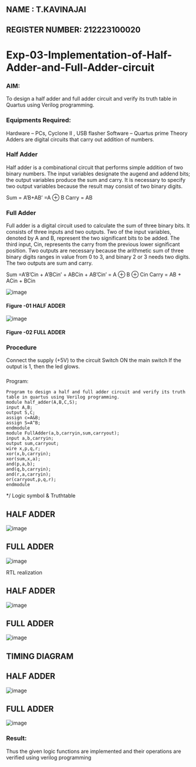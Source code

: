 ## NAME : T.KAVINAJAI
## REGISTER NUMBER: 212223100020

# Exp-03-Implementation-of-Half-Adder-and-Full-Adder-circuit

### AIM:
To design a half adder and full adder circuit and verify its truth table in Quartus using Verilog programming.

### Equipments Required:
Hardware – PCs, Cyclone II , USB flasher
Software – Quartus prime
Theory
Adders are digital circuits that carry out addition of numbers.

### Half Adder
Half adder is a combinational circuit that performs simple addition of two binary numbers. The input variables designate the augend and addend bits; the output variables produce the sum and carry. It is necessary to specify two output variables because the result may consist of two binary digits.

Sum = A’B+AB’ =A ⊕ B Carry = AB

### Full Adder
Full adder is a digital circuit used to calculate the sum of three binary bits. It consists of three inputs and two outputs. Two of the input variables, denoted by A and B, represent the two significant bits to be added. The third input, Cin, represents the carry from the previous lower significant position. Two outputs are necessary because the arithmetic sum of three binary digits ranges in value from 0 to 3, and binary 2 or 3 needs two digits. The two outputs are sum and carry.

Sum =A’B’Cin + A’BCin’ + ABCin + AB’Cin’ = A ⊕ B ⊕ Cin Carry = AB + ACin + BCin

 ![image](https://user-images.githubusercontent.com/36288975/163552156-a13e5a56-c638-4110-97d9-8896907c8d25.png)

#### Figure -01 HALF ADDER 


![image](https://user-images.githubusercontent.com/36288975/163552057-b3547877-6d07-45b4-b7e0-bcfebfad9e1d.png)

#### Figure -02 FULL ADDER 

### Procedure

Connect the supply (+5V) to the circuit
Switch ON the main switch
If the output is 1, then the led glows.
### 
Program:
```
Program to design a half and full adder circuit and verify its truth table in quartus using Verilog programming.
module half_adder(A,B,C,S);
input A,B;
output S,C;
assign c=A&B;
assign S=A^B;
endmodule
module FullAdder(a,b,carryin,sum,carryout);
input a,b,carryin;
output sum,carryout;
wire x,p,q,r;
xor(x,b,carryin);
xor(sum,x,a);
and(p,a,b);
and(q,b,carryin);
and(r,a,carryin);
or(carryout,p,q,r);
endmodule
```
*/
Logic symbol & Truthtable
## HALF ADDER
![image](https://github.com/Kavin1311/Exp-02-Implementation-of-Half-Adder-and-Full-Adder-circuit/assets/145695724/245bb05f-3d0a-4677-a17a-79833554e2b4)
## FULL ADDER
![image](https://github.com/Kavin1311/Exp-02-Implementation-of-Half-Adder-and-Full-Adder-circuit/assets/145695724/47619696-660b-4fff-89ba-6eb6a8d9dacc)

RTL realization
## HALF ADDER
![image](https://github.com/Kavin1311/Exp-02-Implementation-of-Half-Adder-and-Full-Adder-circuit/assets/145695724/797f34ec-840f-4156-9860-62d9a474b280)
## FULL ADDER
![image](https://github.com/Kavin1311/Exp-02-Implementation-of-Half-Adder-and-Full-Adder-circuit/assets/145695724/9a4da041-dca5-4565-bf89-d5dec7982aeb)
## TIMING DIAGRAM
## HALF ADDER
![image](https://github.com/Kavin1311/Exp-02-Implementation-of-Half-Adder-and-Full-Adder-circuit/assets/145695724/00b8d919-a78f-44cc-9cc1-6f96f43f1843)
## FULL ADDER
![image](https://github.com/Kavin1311/Exp-02-Implementation-of-Half-Adder-and-Full-Adder-circuit/assets/145695724/277cb13f-0c62-4e87-b519-c93e7e8f76ec)

### Result:
Thus the given logic functions are implemented and their operations are verified using verilog programming
